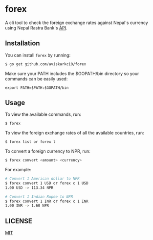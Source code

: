 # forex

A cli tool to check the foreign exchange rates against Nepal's currency using Nepal Rastra Bank's [API](https://www.nrb.org.np/exportForexJSON.php).

## Installation

You can install `forex` by running:

```sh
$ go get github.com/aviskarkc10/forex
```

Make sure your PATH includes the $GOPATH/bin directory so your commands can be easily used:

```
export PATH=$PATH:$GOPATH/bin
```

## Usage

To view the available commands, run:

```sh
$ forex
```

To view the foreign exchange rates of all the available countries, run:

```sh
$ forex list or forex l
```

To convert a foreign currency to NPR, run:

```sh
$ forex convert <amount> <currency>
```

For example:

```sh
# Convert 1 American dollar to NPR
$ forex convert 1 USD or forex c 1 USD
1.00 USD -> 113.34 NPR

# Convert 1 Indian Rupee to NPR
$ forex convert 1 INR or forex c 1 INR
1.00 INR -> 1.60 NPR
```

## LICENSE

[MIT](LICENSE)
